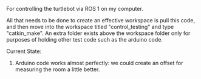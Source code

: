For controlling the turtlebot via ROS 1 on my computer.

All that needs to be done to create an effective workspace is pull this code, and then move into the workspace titled "control_testing" and type "catkin_make". An extra folder exists above the workspace folder only for purposes of holding other test code such as the arduino code.

Current State:
1) Arduino code works almost perfectly: we could create an offset for measuring the room a little better.
